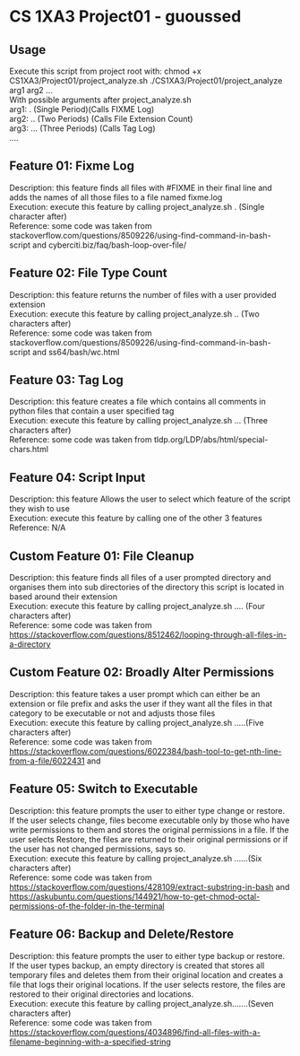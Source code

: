  
# CS 1XA3 Project01 - guoussed
## Usage
Execute this script from project root with:
chmod +x CS1XA3/Project01/project_analyze.sh
./CS1XA3/Project01/project_analyze arg1 arg2 ...\
With possible arguments after project_analyze.sh\
arg1: . (Single Period)(Calls FIXME Log)\
arg2: .. (Two Periods) (Calls File Extension Count)\
arg3: ... (Three Periods) (Calls Tag Log)\
....
## Feature 01: Fixme Log
Description: this feature finds all files with #FIXME in their final line and adds the names of all those files to a file named fixme.log\
Execution: execute this feature by calling project_analyze.sh . (Single character after)\
Reference: some code was taken from stackoverflow.com/questions/8509226/using-find-command-in-bash-script and cyberciti.biz/faq/bash-loop-over-file/
## Feature 02: File Type Count
Description: this feature returns the number of files with a user provided extension\
Execution: execute this feature by calling project_analyze.sh .. (Two characters after)\
Reference: some code was taken from stackoverflow.com/questions/8509226/using-find-command-in-bash-script and ss64/bash/wc.html
## Feature 03: Tag Log
Description: this feature creates a file which contains all comments in python files that contain a user specified tag\
Execution: execute this feature by calling project_analyze.sh ... (Three characters after)\
Reference: some code was taken from tldp.org/LDP/abs/html/special-chars.html
## Feature 04: Script Input
Description: this feature Allows the user to select which feature of the script they wish to use\
Execution: execute this feature by calling one of the other 3 features\
Reference: N/A
## Custom Feature 01: File Cleanup
Description: this feature finds all files of a user prompted directory and organises them into sub directories of the directory this script is located in based around their extension\
Execution: execute this feature by calling project_analyze.sh .... (Four characters after)\
Reference: some code was taken from https://stackoverflow.com/questions/8512462/looping-through-all-files-in-a-directory
## Custom  Feature 02: Broadly Alter Permissions
Description: this feature takes a user prompt which can either be an extension or file prefix and asks the user if they want all the files in that category to be executable or not and adjusts those files\
Execution: execute this feature by calling project_analyze.sh .....(Five characters after)\
Reference: some code was taken from https://stackoverflow.com/questions/6022384/bash-tool-to-get-nth-line-from-a-file/6022431 and 
## Feature 05: Switch to Executable
Description: this feature prompts the user to either type change or restore. If the user selects change, files become executable only by those who have write permissions to them and stores the original permissions in a file.
If the user selects Restore, the files are returned to their original permissions or if the user has not changed permissions, says so.\
Execution: execute this feature by calling project_analyze.sh ......(Six characters after)\
Reference: some code was taken from https://stackoverflow.com/questions/428109/extract-substring-in-bash and 
https://askubuntu.com/questions/144921/how-to-get-chmod-octal-permissions-of-the-folder-in-the-terminal
## Feature 06: Backup and Delete/Restore
Description: this feature prompts the user to either type backup or restore. If the user types backup, an empty directory is created that stores all temporary files and deletes them from their original location and creates a file
that logs their original locations. If the user selects restore, the files are restored to their original directories and locations.\
Execution: execute this feature by calling project_analyze.sh.......(Seven characters after)\
Reference: some code was taken from https://stackoverflow.com/questions/4034896/find-all-files-with-a-filename-beginning-with-a-specified-string
